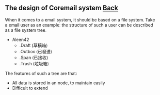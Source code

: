 ## The design of Coremail system	[Back](./../coremail.md)

When it comes to a email system, it should be based on a file system. Take a email user as an example: the structure of such a user can be described as a file system tree.

- Aleen42
    - .Draft (草稿箱)
    - .Outbox (已發送)
    - .Span (已接收)
    - .Trash (垃圾箱)

The features of such a tree are that:

- All data is stored in an node, to maintain easily
- Difficult to extend
